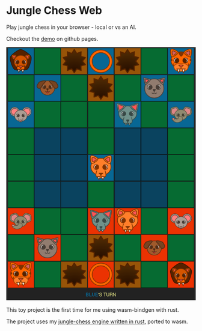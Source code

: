 # Jungle Chess Web

Play jungle chess in your browser - local or vs an AI.

Checkout the [demo](https://arnemileswinter.github.io/jungle-chess-web) on github pages.

![](screenshot.png)

This toy project is the first time for me using wasm-bindgen with rust.

The project uses my [jungle-chess engine written in rust](https://github.com/arnemileswinter/jungle-chess), ported to wasm.
